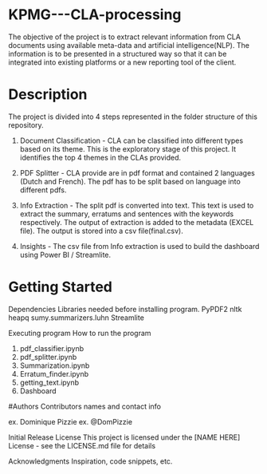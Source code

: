 # KPMG---CLA-processing
The objective of the project is to extract relevant information from CLA documents using available meta-data and artificial intelligence(NLP). The information is to be presented in a structured way so that it can be integrated into existing platforms or a new reporting tool of the client.

# Description
The project is divided into 4 steps represented in the folder structure of this repository. 
1. Document Classification - CLA can be classified into different types based on its theme. This is the exploratory stage of this project. It identifies the top 4 themes in the CLAs provided. 

2. PDF Splitter - CLA provide are in pdf format and contained 2 languages (Dutch and French). The pdf has to be split based on language into different pdfs.

3. Info Extraction - The split pdf is converted into text. This text is used to extract the summary, erratums and sentences with the keywords respectively. The output of extraction is added to the metadata (EXCEL file). The output is stored into a csv file(final.csv).

4. Insights - The csv file from Info extraction is used to build the dashboard using Power BI / Streamlite.


# Getting Started
Dependencies
Libraries needed before installing program.
PyPDF2
nltk
heapq
sumy.summarizers.luhn
Streamlite

Executing program
How to run the program
1. pdf_classifier.ipynb
2. pdf_splitter.ipynb <Check the name>
3. Summarization.ipynb
4. Erratum_finder.ipynb
5. getting_text.ipynb
6. Dashboard <Check the name>


#Authors
Contributors names and contact info

ex. Dominique Pizzie
ex. @DomPizzie


Initial Release
License
This project is licensed under the [NAME HERE] License - see the LICENSE.md file for details

Acknowledgments
Inspiration, code snippets, etc.

